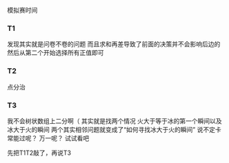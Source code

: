 模拟赛时间


### T1
发现其实就是问卷不卷的问题
而且求和再差导致了前面的决策并不会影响后边的
然后从第二个开始选择所有正值即可

### T2
点分治


### T3
我不会树状数组上二分啊（
其实就是找两个情况
火大于等于冰的第一个瞬间以及冰大于火的瞬间
两个其实相邻问题就变成了“如何寻找冰大于火的瞬间”
说不定卡常能过呢？
万一呢？
试试看吧



先把T1T2敲了，再说T3




